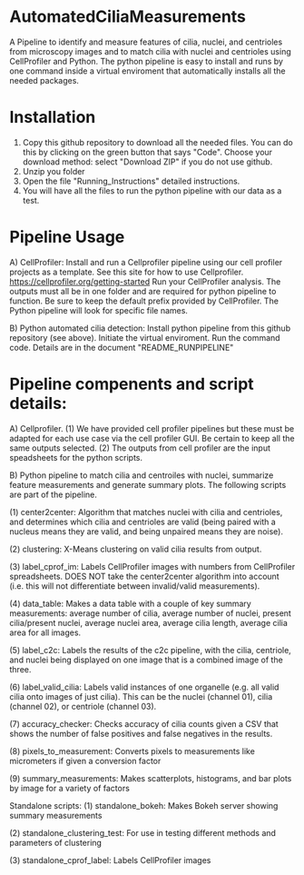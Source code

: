 # AutomatedCiliaMeasurements
A Pipeline to identify and measure features of cilia, nuclei, and centrioles from microscopy images and to match cilia with nuclei and centrioles using CellProfiler and Python.  The python pipeline is easy to install and runs by one command inside a virtual enviroment that automatically installs all the needed packages. 

# Installation

1) Copy this github repository to download all the needed files. You can do this by clicking on the green button that says "Code".  Choose your download method: select "Download ZIP" if you do not use github.
2) Unzip you folder
3) Open the file "Running_Instructions" detailed instructions.
4) You will have all the files to run the python pipeline with our data as a test. 

# Pipeline Usage

A) CellProfiler: Install and run a Cellprofiler pipeline using our cell profiler projects as a template. See this site for how to use Cellprofiler.  https://cellprofiler.org/getting-started
   Run your CellProfiler analysis. The outputs must all be in one folder and are required for python pipeline to function. Be sure to keep the default prefix provided by CellProfiler.  The Python pipeline will look for specific file names. 

   
B) Python automated cilia detection: Install python pipeline from this github repository (see above). Initiate the virtual enviroment. Run the command code. Details are in the document "README_RUNPIPELINE"


# Pipeline compenents and script details: 
A) Cellprofiler. 
(1) We have provided cell profiler pipelines but these must be adapted for each use case via the cell profiler GUI. Be certain to keep all the same outputs selected. 
(2) The outputs from cell profiler are the input speadsheets for the python scripts. 

B) Python pipeline to match cilia and centroiles with nuclei, summarize feature measurements and generate summary plots. The following scripts are part of the pipeline.

(1) center2center: Algorithm that matches nuclei with cilia and centrioles, and determines which cilia and centrioles are valid (being paired with a nucleus means they are valid, and being unpaired means they are noise).

(2) clustering: X-Means clustering on valid cilia results from output.

(3) label_cprof_im: Labels CellProfiler images with numbers from CellProfiler spreadsheets.  DOES NOT take the center2center algorithm into account (i.e. this will not differentiate between invalid/valid measurements).

(4) data_table: Makes a data table with a couple of key summary measurements: average number of cilia, average number of nuclei, present cilia/present nuclei, average nuclei area, average cilia length, average cilia area for all images.

(5) label_c2c: Labels the results of the c2c pipeline, with the cilia, centriole, and nuclei being displayed on one image that is a combined image of the three.  

(6) label_valid_cilia: Labels valid instances of one organelle (e.g. all valid cilia onto images of just cilia). This can be the nuclei (channel 01), cilia (channel 02), or centriole (channel 03). 

(7) accuracy_checker: Checks accuracy of cilia counts given a CSV that shows the number of false positives and false negatives in the results. 

(8) pixels_to_measurement: Converts pixels to measurements like micrometers if given a conversion factor 

(9) summary_measurements: Makes scatterplots, histograms, and bar plots by image for a variety of factors

Standalone scripts:
(1) standalone_bokeh: Makes Bokeh server showing summary measurements 

(2) standalone_clustering_test: For use in testing different methods and parameters of clustering 

(3) standalone_cprof_label: Labels CellProfiler images 



